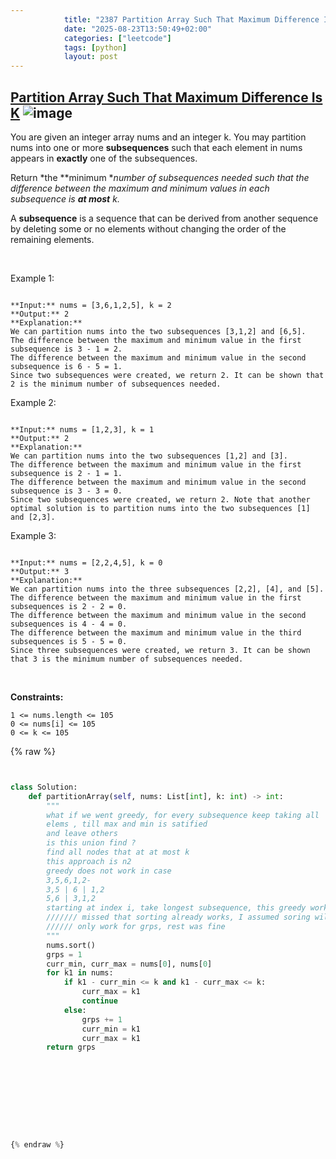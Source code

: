 ```yaml
---
            title: "2387 Partition Array Such That Maximum Difference Is K"
            date: "2025-08-23T13:50:49+02:00"
            categories: ["leetcode"]
            tags: [python]
            layout: post
---
```

            
## [Partition Array Such That Maximum Difference Is K](https://leetcode.com/problems/partition-array-such-that-maximum-difference-is-k) ![image](https://img.shields.io/badge/Difficulty-Medium-orange)

You are given an integer array nums and an integer k. You may partition nums into one or more **subsequences** such that each element in nums appears in **exactly** one of the subsequences.

Return *the **minimum **number of subsequences needed such that the difference between the maximum and minimum values in each subsequence is **at most** *k*.*

A **subsequence** is a sequence that can be derived from another sequence by deleting some or no elements without changing the order of the remaining elements.

 

Example 1:

```

**Input:** nums = [3,6,1,2,5], k = 2
**Output:** 2
**Explanation:**
We can partition nums into the two subsequences [3,1,2] and [6,5].
The difference between the maximum and minimum value in the first subsequence is 3 - 1 = 2.
The difference between the maximum and minimum value in the second subsequence is 6 - 5 = 1.
Since two subsequences were created, we return 2. It can be shown that 2 is the minimum number of subsequences needed.

```

Example 2:

```

**Input:** nums = [1,2,3], k = 1
**Output:** 2
**Explanation:**
We can partition nums into the two subsequences [1,2] and [3].
The difference between the maximum and minimum value in the first subsequence is 2 - 1 = 1.
The difference between the maximum and minimum value in the second subsequence is 3 - 3 = 0.
Since two subsequences were created, we return 2. Note that another optimal solution is to partition nums into the two subsequences [1] and [2,3].

```

Example 3:

```

**Input:** nums = [2,2,4,5], k = 0
**Output:** 3
**Explanation:**
We can partition nums into the three subsequences [2,2], [4], and [5].
The difference between the maximum and minimum value in the first subsequences is 2 - 2 = 0.
The difference between the maximum and minimum value in the second subsequences is 4 - 4 = 0.
The difference between the maximum and minimum value in the third subsequences is 5 - 5 = 0.
Since three subsequences were created, we return 3. It can be shown that 3 is the minimum number of subsequences needed.

```

 

**Constraints:**

	1 <= nums.length <= 105
	0 <= nums[i] <= 105
	0 <= k <= 105

{% raw %}


```python


class Solution:
    def partitionArray(self, nums: List[int], k: int) -> int:
        """
        what if we went greedy, for every subsequence keep taking all
        elems , till max and min is satified
        and leave others
        is this union find ?
        find all nodes that at at most k 
        this approach is n2
        greedy does not work in case
        3,5,6,1,2-
        3,5 | 6 | 1,2
        5,6 | 3,1,2
        starting at index i, take longest subsequence, this greedy works
        /////// missed that sorting already works, I assumed soring will
        ////// only work for grps, rest was fine
        """
        nums.sort()
        grps = 1
        curr_min, curr_max = nums[0], nums[0]
        for k1 in nums:
            if k1 - curr_min <= k and k1 - curr_max <= k:
                curr_max = k1
                continue
            else:
                grps += 1
                curr_min = k1
                curr_max = k1
        return grps







        


{% endraw %}
```
